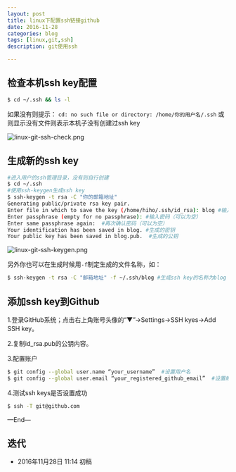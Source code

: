 ```yaml
---
layout: post
title: linux下配置ssh链接github
date: 2016-11-28
categories: blog
tags: [linux,git,ssh]
description: git使用ssh

---
```



## 检查本机ssh key配置

```bash
$ cd ~/.ssh && ls -l
```
如果没有则提示： `cd: no such file or directory: /home/你的用户名/.ssh`
或则显示没有文件则表示本机子没有创建过ssh key

![linux-git-ssh-check.png](http://7xpyze.com1.z0.glb.clouddn.com/linux-git-ssh-check.png)

## 生成新的ssh key
```bash
#进入用户的ssh管理目录，没有则自行创建
$ cd ~/.ssh
#使用ssh-keygen生成ssh key
$ ssh-keygen -t rsa -C "你的邮箱地址"
Generating public/private rsa key pair.
Enter file in which to save the key (/home/hiho/.ssh/id_rsa): blog #输入你存放ssh key的文件名称，不输入默认为/home/hiho/.ssh/id_rsa，这里我叫blog
Enter passphrase (empty for no passphrase): #输入密码（可以为空）
Enter same passphrase again:  #再次确认密码（可以为空）
Your identification has been saved in blog. #生成的密钥
Your public key has been saved in blog.pub.  #生成的公钥

```

![linux-git-ssh-keygen.png](http://7xpyze.com1.z0.glb.clouddn.com/linux-git-ssh-keygen.png)

另外你也可以在生成时候用`-f`制定生成的文件名称，如：

```bash
$ ssh-keygen -t rsa -C "邮箱地址" -f ~/.ssh/blog #生成ssh key的名称为blog
```

## 添加ssh key到Github
1.登录GitHub系统；点击右上角账号头像的“▼”→Settings→SSH kyes→Add SSH key。

2.复制id_rsa.pub的公钥内容。

3.配置账户

```bash
$ git config --global user.name “your_username”  #设置用户名
$ git config --global user.email “your_registered_github_email”  #设置邮箱地址(建议用注册giuhub的邮箱)
```

4.测试ssh keys是否设置成功

```bash
$ ssh -T git@github.com
```


—End—

## 迭代


* 2016年11月28日 11:14 初稿



